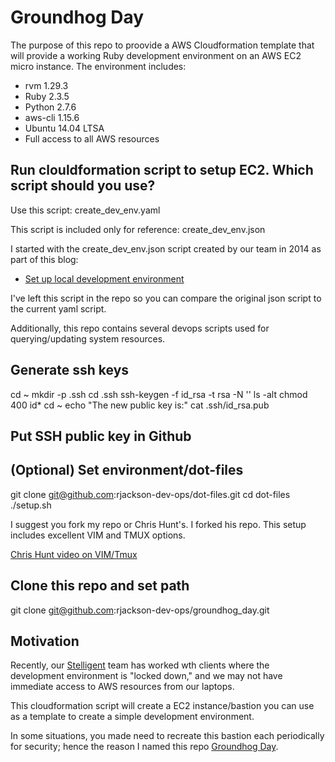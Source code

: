 # Groundhog Day
The purpose of this repo to proovide a AWS Cloudformation template that will provide a working Ruby development environment on an AWS EC2 micro instance. The environment includes:

* rvm 1.29.3
* Ruby 2.3.5
* Python 2.7.6
* aws-cli 1.15.6
* Ubuntu 14.04 LTSA
* Full access to all AWS resources


## Run clouldformation script to setup EC2. Which script should you use?
Use this script: create_dev_env.yaml

This script is included only for reference: create_dev_env.json

I started with the create_dev_env.json script created by our team in 2014 as part of this blog:

* [Set up local development environment](https://stelligent.com/2014/06/13/01-11-set-up-local-development-machines/)

I've left this script in the repo so you can compare the original json script to the current yaml script.

Additionally, this repo contains several devops scripts used for querying/updating system resources.

## Generate ssh keys
cd ~
mkdir -p .ssh
cd .ssh
ssh-keygen -f id_rsa -t rsa -N ''
ls -alt
chmod 400 id*
cd ~
echo "The new public key is:"
cat .ssh/id_rsa.pub

## Put SSH public key in Github

## (Optional) Set environment/dot-files
git clone git@github.com:rjackson-dev-ops/dot-files.git
cd dot-files
./setup.sh

I suggest you fork my repo or Chris Hunt's. I forked his repo. This setup includes excellent VIM and TMUX options.

[Chris Hunt video on VIM/Tmux](https://www.youtube.com/watch?v=9jzWDr24UHQ&list=FLIM81PEaC4wDuCmSmJSQvYg&index=1&t=1059s)


## Clone this repo and set path
git clone git@github.com:rjackson-dev-ops/groundhog_day.git

## Motivation
Recently, our [Stelligent](https://stelligent.com/) team has worked wth clients where the development environment is "locked down," and we may not have immediate access to AWS resources from our laptops.

This cloudformation script will create a EC2 instance/bastion you can use as a template to create a simple development environment.

In some situations, you made need to recreate this bastion each periodically for security; hence the reason I named this repo [Groundhog Day](https://www.imdb.com/title/tt0107048/).

